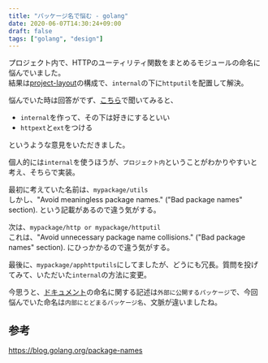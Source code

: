 ```yaml
---
title: "パッケージ名で悩む - golang"
date: 2020-06-07T14:30:24+09:00
draft: false
tags: ["golang", "design"]
---
```


プロジェクト内で、HTTPのユーティリティ関数をまとめるモジュールの命名に悩んでいました。  
結果は[project-layout](https://github.com/golang-standards/project-layout)の構成で、`internal`の下に`httputil`を配置して解決。

悩んでいた時は回答がでず、[こちら](https://dev.to/takakd/go-considering-package-name-1ng9)で聞いてみると、

* `internal`を作って、その下は好きにするといい
* `httpext`と`ext`をつける

というような意見をいただきました。

個人的には`internal`を使うほうが、`プロジェクト内`ということがわかりやすいと考え、そちらで実装。

最初に考えていた名前は、`mypackage/utils`  
しかし、"Avoid meaningless package names." ("Bad package names" section). という記載があるので違う気がする。

次は、`mypackage/http or mypackage/httputil`  
これは、"Avoid unnecessary package name collisions." ("Bad package names" section). にひっかかるので違う気がする。

最後に、`mypackage/apphttputils`にしてましたが、どうにも冗長。質問を投げてみて、いただいた`internal`の方法に変更。

今思うと、[ドキュメント](https://blog.golang.org/package-names)の命名に関する記述は`外部に公開するパッケージ`で、今回悩んでいた命名は`内部にとどまるパッケージ名`、文脈が違いましたね。

## 参考
https://blog.golang.org/package-names